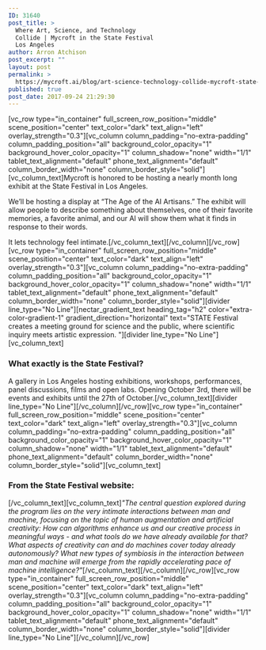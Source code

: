 ```yaml
---
ID: 31640
post_title: >
  Where Art, Science, and Technology
  Collide | Mycroft in the State Festival
  Los Angeles
author: Arron Atchison
post_excerpt: ""
layout: post
permalink: >
  https://mycroft.ai/blog/art-science-technology-collide-mycroft-state-festival-los-angeles/
published: true
post_date: 2017-09-24 21:29:30
---
```

[vc_row type="in_container" full_screen_row_position="middle" scene_position="center" text_color="dark" text_align="left" overlay_strength="0.3"][vc_column column_padding="no-extra-padding" column_padding_position="all" background_color_opacity="1" background_hover_color_opacity="1" column_shadow="none" width="1/1" tablet_text_alignment="default" phone_text_alignment="default" column_border_width="none" column_border_style="solid"][vc_column_text]<span style="font-weight: 400;">Mycroft is honored to be hosting a nearly month long exhibit at the State Festival in Los Angeles.</span>

<span style="font-weight: 400;">We’ll be hosting a display at “The Age of the AI Artisans.” The exhibit will allow people to describe something about themselves, one of their favorite memories, a favorite animal, and our AI will show them what it finds in response to their words.</span>

<span style="font-weight: 400;">It lets technology feel intimate.</span>[/vc_column_text][/vc_column][/vc_row][vc_row type="in_container" full_screen_row_position="middle" scene_position="center" text_color="dark" text_align="left" overlay_strength="0.3"][vc_column column_padding="no-extra-padding" column_padding_position="all" background_color_opacity="1" background_hover_color_opacity="1" column_shadow="none" width="1/1" tablet_text_alignment="default" phone_text_alignment="default" column_border_width="none" column_border_style="solid"][divider line_type="No Line"][nectar_gradient_text heading_tag="h2" color="extra-color-gradient-1" gradient_direction="horizontal" text="STATE Festival creates a meeting ground for science and the public, where scientific inquiry meets artistic expression. "][divider line_type="No Line"][vc_column_text]
<h3>What exactly is the State Festival?</h3>
A gallery in Los Angeles hosting exhibitions, workshops, performances, panel discussions, films and open labs. Opening October 3rd, there will be events and exhibits until the 27th of October.[/vc_column_text][divider line_type="No Line"][/vc_column][/vc_row][vc_row type="in_container" full_screen_row_position="middle" scene_position="center" text_color="dark" text_align="left" overlay_strength="0.3"][vc_column column_padding="no-extra-padding" column_padding_position="all" background_color_opacity="1" background_hover_color_opacity="1" column_shadow="none" width="1/1" tablet_text_alignment="default" phone_text_alignment="default" column_border_width="none" column_border_style="solid"][vc_column_text]
<h3>From the State Festival website:</h3>
[/vc_column_text][vc_column_text]<em>"The central question explored during the program lies on the very intimate interactions between man and machine, focusing on the topic of human augmentation and artificial creativity: How can algorithms enhance us and our creative process in meaningful ways - and what tools do we have already available for that? What aspects of creativity can and do machines cover today already autonomously? What new types of symbiosis in the interaction between man and machine will emerge from the rapidly accelerating pace of machine intelligence?"</em>[/vc_column_text][/vc_column][/vc_row][vc_row type="in_container" full_screen_row_position="middle" scene_position="center" text_color="dark" text_align="left" overlay_strength="0.3"][vc_column column_padding="no-extra-padding" column_padding_position="all" background_color_opacity="1" background_hover_color_opacity="1" column_shadow="none" width="1/1" tablet_text_alignment="default" phone_text_alignment="default" column_border_width="none" column_border_style="solid"][divider line_type="No Line"][/vc_column][/vc_row]
